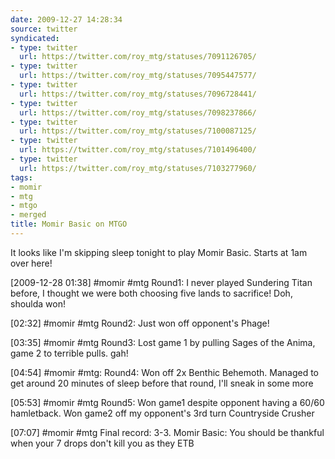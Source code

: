 ```yaml
---
date: 2009-12-27 14:28:34
source: twitter
syndicated:
- type: twitter
  url: https://twitter.com/roy_mtg/statuses/7091126705/
- type: twitter
  url: https://twitter.com/roy_mtg/statuses/7095447577/
- type: twitter
  url: https://twitter.com/roy_mtg/statuses/7096728441/
- type: twitter
  url: https://twitter.com/roy_mtg/statuses/7098237866/
- type: twitter
  url: https://twitter.com/roy_mtg/statuses/7100087125/
- type: twitter
  url: https://twitter.com/roy_mtg/statuses/7101496400/
- type: twitter
  url: https://twitter.com/roy_mtg/statuses/7103277960/
tags:
- momir
- mtg
- mtgo
- merged
title: Momir Basic on MTGO
---
```


It looks like I'm skipping sleep tonight to play Momir Basic. Starts at 1am over here!

<time>[2009-12-28 01:38]</time> #momir #mtg Round1: I never played Sundering Titan before, I thought we were both choosing five lands to sacrifice! Doh, shoulda won!

<time>[02:32]</time> #momir #mtg Round2: Just won off opponent's Phage!

<time>[03:35]</time> #momir #mtg Round3: Lost game 1 by pulling Sages of the Anima, game 2 to terrible pulls. gah!

<time>[04:54]</time> #momir #mtg: Round4: Won off 2x Benthic Behemoth. Managed to get around 20 minutes of sleep before that round, I'll sneak in some more

<time>[05:53]</time> #momir #mtg Round5: Won game1 despite opponent having a 60/60 hamletback. Won game2 off my opponent's 3rd turn Countryside Crusher

<time>[07:07]</time> #momir #mtg Final record: 3-3. Momir Basic: You should be thankful when your 7 drops don't kill you as they ETB